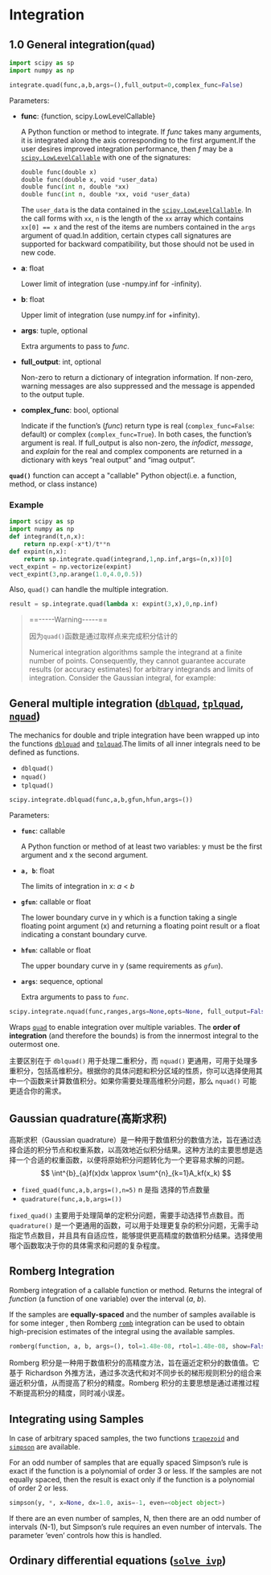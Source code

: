 # Integration

## 1.0  General integration(`quad`)

```python
import scipy as sp
import numpy as np

integrate.quad(func,a,b,args=(),full_output=0,complex_func=False)
```

Parameters:

- **func**:   {function, scipy.LowLevelCallable}

  A Python function or method to integrate. If *func* takes many arguments, it is integrated along the axis corresponding to the first argument.If the user desires improved integration performance, then *f* may be a [`scipy.LowLevelCallable`](https://scipy.github.io/devdocs/reference/generated/scipy.LowLevelCallable.html#scipy.LowLevelCallable) with one of the signatures:

  ```python
  double func(double x) 
  double func(double x, void *user_data) 
  double func(int n, double *xx) 
  double func(int n, double *xx, void *user_data)
  ```

  The `user_data` is the data contained in the [`scipy.LowLevelCallable`](https://scipy.github.io/devdocs/reference/generated/scipy.LowLevelCallable.html#scipy.LowLevelCallable). In the call forms with `xx`, `n` is the length of the `xx` array which contains `xx[0] == x` and the rest of the items are numbers contained in the `args` argument of quad.In addition, certain ctypes call signatures are supported for backward compatibility, but those should not be used in new code.

- **a**:  float

  Lower limit of integration (use -numpy.inf for -infinity).

- **b**:  float

  Upper limit of integration (use numpy.inf for +infinity).

- **args**:   tuple, optional

  Extra arguments to pass to *func*.

- **full_output**:   int, optional

  Non-zero to return a dictionary of integration information. If non-zero, warning messages are also suppressed and the message is appended to the output tuple.

- **complex_func**:   bool, optional

  Indicate if the function’s (*func*) return type is real (`complex_func=False`: default) or complex (`complex_func=True`). In both cases, the function’s argument is real. If full_output is also non-zero, the *infodict*, *message*, and *explain* for the real and complex components are returned in a dictionary with keys “real output” and “imag output”.

 **`quad()`** function can accept a "callable" Python object(i.e. a function, method, or class instance)

### Example 

```python
import scipy as sp
import numpy as np 
def integrand(t,n,x):
    return np.exp(-x*t)/t**n
def expint(n,x):
    return sp.integrate.quad(integrand,1,np.inf,args=(n,x))[0]
vect_expint = np.vectorize(expint)
vect_expint(3,np.arange(1.0,4.0,0.5))
```

 Also,  `quad()` can handle the multiple integration.

```python
result = sp.integrate.quad(lambda x: expint(3,x),0,np.inf)
```

> ==-----Warning-----==
>
> 因为`quad()`函数是通过取样点来完成积分估计的
>
> Numerical integration algorithms sample the integrand at a finite number of points. Consequently, they cannot guarantee accurate results (or accuracy estimates) for arbitrary integrands and limits of integration. Consider the Gaussian integral, for example:

## General multiple integration ([`dblquad`](https://scipy.github.io/devdocs/reference/generated/scipy.integrate.dblquad.html#scipy.integrate.dblquad), [`tplquad`](https://scipy.github.io/devdocs/reference/generated/scipy.integrate.tplquad.html#scipy.integrate.tplquad), [`nquad`](https://scipy.github.io/devdocs/reference/generated/scipy.integrate.nquad.html#scipy.integrate.nquad))

The mechanics for double and triple integration have been wrapped up into the functions [`dblquad`](https://scipy.github.io/devdocs/reference/generated/scipy.integrate.dblquad.html#scipy.integrate.dblquad) and [`tplquad`](https://scipy.github.io/devdocs/reference/generated/scipy.integrate.tplquad.html#scipy.integrate.tplquad).The limits of all inner integrals need to be defined as functions.

* `dblquad()`
* `nquad()`
* `tplquad()`

```python
scipy.integrate.dblquad(func,a,b,gfun,hfun,args=())
```

Parameters:

- **`func`**:   callable

  A Python function or method of at least two variables: y must be the first argument and x the second argument.

- **`a, b`**:    float

  The limits of integration in x: *a* < *b*

- **`gfun`**:    callable or float

  The lower boundary curve in y which is a function taking a single floating point argument (x) and returning a floating point result or a float indicating a constant boundary curve.

- **`hfun`**:    callable or float

  The upper boundary curve in y (same requirements as *`gfun`*).

- **`args`**:    sequence, optional

  Extra arguments to pass to *`func`*.



```python
scipy.integrate.nquad(func,ranges,args=None,opts=None, full_output=False)
```

Wraps [`quad`](https://scipy.github.io/devdocs/reference/generated/scipy.integrate.quad.html#scipy.integrate.quad) to enable integration over multiple variables. The **order of integration** (and therefore the bounds) is from the innermost integral to the outermost one.



主要区别在于 `dblquad()` 用于处理二重积分，而 `nquad()` 更通用，可用于处理多重积分，包括高维积分。根据你的具体问题和积分区域的性质，你可以选择使用其中一个函数来计算数值积分。如果你需要处理高维积分问题，那么 `nquad()` 可能更适合你的需求。



## Gaussian quadrature(高斯求积)

高斯求积（Gaussian quadrature）是一种用于数值积分的数值方法，旨在通过选择合适的积分节点和权重系数，以高效地近似积分结果。这种方法的主要思想是选择一个合适的权重函数，以便将原始积分问题转化为一个更容易求解的问题。
$$
\int^{b}_{a}f(x)dx \approx \sum^{n}_{k=1}A_kf(x_k)
$$

* `fixed_quad(func,a,b,args=(),n=5)`   n 是指 选择的节点数量
* `quadrature(func,a,b,args=())`

`fixed_quad()` 主要用于处理简单的定积分问题，需要手动选择节点数目。而 `quadrature()` 是一个更通用的函数，可以用于处理更复杂的积分问题，无需手动指定节点数目，并且具有自适应性，能够提供更高精度的数值积分结果。选择使用哪个函数取决于你的具体需求和问题的复杂程度。



## Romberg Integration

Romberg integration of a callable function or method.  Returns the integral of *function* (a function of one variable) over the interval (*a*, *b*).

If the samples are **equally-spaced** and the number of samples available is for some integer , then Romberg [`romb`](https://scipy.github.io/devdocs/reference/generated/scipy.integrate.romb.html#scipy.integrate.romb) integration can be used to obtain high-precision estimates of the integral using the available samples.

```python
romberg(function, a, b, args=(), tol=1.48e-08, rtol=1.48e-08, show=False, divmax=10, vec_func=False)
```

Romberg 积分是一种用于数值积分的高精度方法，旨在逼近定积分的数值值。它基于 Richardson 外推方法，通过多次迭代和对不同步长的梯形规则积分的组合来逼近积分值，从而提高了积分的精度。Romberg 积分的主要思想是通过递推过程不断提高积分的精度，同时减小误差。

## Integrating using Samples

In case of arbitrary spaced samples, the two functions [`trapezoid`](https://scipy.github.io/devdocs/reference/generated/scipy.integrate.trapezoid.html#scipy.integrate.trapezoid) and [`simpson`](https://scipy.github.io/devdocs/reference/generated/scipy.integrate.simpson.html#scipy.integrate.simpson) are available.

For an odd number of samples that are equally spaced Simpson’s rule is exact if the function is a polynomial of order 3 or less. If the samples are not equally spaced, then the result is exact only if the function is a polynomial of order 2 or less.

```python
simpson(y, *, x=None, dx=1.0, axis=-1, even=<object object>)
```

If there are an even number of samples, N, then there are an odd number of intervals (N-1), but Simpson’s rule requires an even number of intervals. The parameter ‘even’ controls how this is handled.



## Ordinary differential equations ([`solve_ivp`](https://scipy.github.io/devdocs/reference/generated/scipy.integrate.solve_ivp.html#scipy.integrate.solve_ivp))























